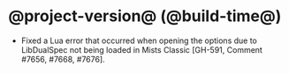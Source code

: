 # @project-version@ (@build-time@)

* Fixed a Lua error that occurred when opening the options due to LibDualSpec not being loaded in Mists Classic [GH-591, Comment #7656, #7668, #7676].